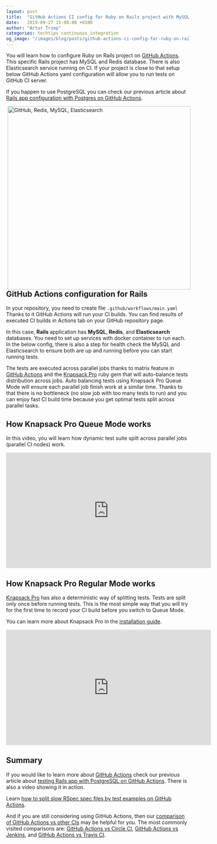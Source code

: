 ```yaml
---
layout: post
title:  "GitHub Actions CI config for Ruby on Rails project with MySQL, Redis, Elasticsearch - how to run parallel tests"
date:   2019-09-27 15:00:00 +0100
author: "Artur Trzop"
categories: techtips continuous_integration
og_image: "/images/blog/posts/github-actions-ci-config-for-ruby-on-rails-project-with-mysql-redis-elasticsearch-how-to-run-parallel-tests/github-mysql-redis-elasticsearch.png"
---
```


You will learn how to configure Ruby on Rails project on [GitHub Actions](https://knapsackpro.com/ci_servers/github-actions?utm_source=docs_knapsackpro&utm_medium=blog_post&utm_campaign=github-actions-ci-config-for-ruby-on-rails-project-with-mysql-redis-elasticsearch-how-to-run-parallel-tests). This specific Rails project has MySQL and Redis database. There is also Elasticsearch service running on CI. If your project is close to that setup below GitHub Actions yaml configuration will allow you to run tests on GitHub CI server.

If you happen to use PostgreSQL you can check our previous article about [Rails app configuration with Postgres on GitHub Actions](/2019/how-to-run-rspec-on-github-actions-for-ruby-on-rails-app-using-parallel-jobs).

<img src="/images/blog/posts/github-actions-ci-config-for-ruby-on-rails-project-with-mysql-redis-elasticsearch-how-to-run-parallel-tests/github-mysql-redis-elasticsearch.png" style="width:500px;margin-left: 15px;float:right;" alt="GitHub, Redis, MySQL, Elasticsearch" />

## GitHub Actions configuration for Rails

In your repository, you need to create file `.github/workflows/main.yaml` Thanks to it GitHub Actions will run your CI builds. You can find results of executed CI builds in Actions tab on your GitHub repository page.

In this case, <b>Rails</b> application has <b>MySQL</b>, <b>Redis</b>, and <b>Elasticsearch</b> databases. You need to set up services with docker container to run each. In the below config, there is also a step for health check the MySQL and Elasticsearch to ensure both are up and running before you can start running tests.

The tests are executed across parallel jobs thanks to matrix feature in [GitHub Actions](https://knapsackpro.com/ci_servers/github-actions?utm_source=docs_knapsackpro&utm_medium=blog_post&utm_campaign=github-actions-ci-config-for-ruby-on-rails-project-with-mysql-redis-elasticsearch-how-to-run-parallel-tests) and the [Knapsack Pro](https://knapsackpro.com?utm_source=docs_knapsackpro&utm_medium=blog_post&utm_campaign=github-actions-ci-config-for-ruby-on-rails-project-with-mysql-redis-elasticsearch-how-to-run-parallel-tests) ruby gem that will auto-balance tests distribution across jobs. Auto balancing tests using Knapsack Pro Queue Mode will ensure each parallel job finish work at a similar time. Thanks to that there is no bottleneck (no slow job with too many tests to run) and you can enjoy fast CI build time because you get optimal tests split across parallel tasks.

<script src="https://gist.github.com/ArturT/b3679cfe7c2d3d8625d54fb5a8966874.js"></script>

## How Knapsack Pro Queue Mode works

In this video, you will learn how dynamic test suite spilt across parallel jobs (parallel CI nodes) work.

<iframe width="560" height="315" src="https://www.youtube.com/embed/hUEB1XDKEFY" frameborder="0" allow="accelerometer; autoplay; encrypted-media; gyroscope; picture-in-picture" allowfullscreen></iframe>

## How Knapsack Pro Regular Mode works

[Knapsack Pro](https://knapsackpro.com?utm_source=docs_knapsackpro&utm_medium=blog_post&utm_campaign=github-actions-ci-config-for-ruby-on-rails-project-with-mysql-redis-elasticsearch-how-to-run-parallel-tests) has also a deterministic way of splitting tests. Tests are split only once before running tests. This is the most simple way that you will try for the first time to record your CI build before you switch to Queue Mode.

You can learn more about Knapsack Pro in the [installation guide](/).

<iframe width="560" height="315" src="https://www.youtube.com/embed/ZEb6NeRRfQ4" frameborder="0" allow="accelerometer; autoplay; encrypted-media; gyroscope; picture-in-picture" allowfullscreen></iframe>

## Summary

If you would like to learn more about [GitHub Actions](https://knapsackpro.com/ci_servers/github-actions?utm_source=docs_knapsackpro&utm_medium=blog_post&utm_campaign=github-actions-ci-config-for-ruby-on-rails-project-with-mysql-redis-elasticsearch-how-to-run-parallel-tests) check our previous article about [testing Rails app with PostgreSQL on GitHub Actions](/2019/how-to-run-rspec-on-github-actions-for-ruby-on-rails-app-using-parallel-jobs). There is also a video showing it in action.

Learn [how to split slow RSpec spec files by test examples on GitHub Actions](/2020/how-to-run-slow-rspec-files-on-github-actions-with-parallel-jobs-by-doing-an-auto-split-of-the-spec-file-by-test-examples).

And if you are still considering using GitHub Actions, then our [comparison of GitHub Actions vs other CIs](https://knapsackpro.com/ci_comparisons?utm_source=docs_knapsackpro&utm_medium=blog_post&utm_campaign=github-actions-ci-config-for-ruby-on-rails-project-with-mysql-redis-elasticsearch-how-to-run-parallel-tests#github-actions) may be helpful for you. The most commonly visited comparisons are: [GitHub Actions vs Circle CI](https://knapsackpro.com/ci_comparisons/github-actions/vs/circle-ci?utm_source=docs_knapsackpro&utm_medium=blog_post&utm_campaign=github-actions-ci-config-for-ruby-on-rails-project-with-mysql-redis-elasticsearch-how-to-run-parallel-tests), [GitHub Actions vs Jenkins](https://knapsackpro.com/ci_comparisons/github-actions/vs/jenkins?utm_source=docs_knapsackpro&utm_medium=blog_post&utm_campaign=github-actions-ci-config-for-ruby-on-rails-project-with-mysql-redis-elasticsearch-how-to-run-parallel-tests), and [GitHub Actions vs Travis CI](https://knapsackpro.com/ci_comparisons/github-actions/vs/travis-ci?utm_source=docs_knapsackpro&utm_medium=blog_post&utm_campaign=github-actions-ci-config-for-ruby-on-rails-project-with-mysql-redis-elasticsearch-how-to-run-parallel-tests).
